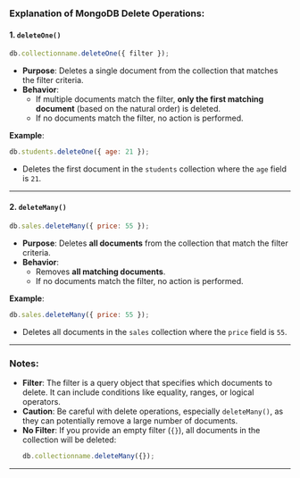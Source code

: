 ### Explanation of MongoDB Delete Operations:

#### 1. **`deleteOne()`**
```javascript
db.collectionname.deleteOne({ filter });
```
- **Purpose**: Deletes a single document from the collection that matches the filter criteria.
- **Behavior**: 
  - If multiple documents match the filter, **only the first matching document** (based on the natural order) is deleted.
  - If no documents match the filter, no action is performed.

**Example**:
```javascript
db.students.deleteOne({ age: 21 });
```
- Deletes the first document in the `students` collection where the `age` field is `21`.

---

#### 2. **`deleteMany()`**
```javascript
db.sales.deleteMany({ price: 55 });
```
- **Purpose**: Deletes **all documents** from the collection that match the filter criteria.
- **Behavior**: 
  - Removes **all matching documents**.
  - If no documents match the filter, no action is performed.

**Example**:
```javascript
db.sales.deleteMany({ price: 55 });
```
- Deletes all documents in the `sales` collection where the `price` field is `55`.

---

### Notes:
- **Filter**: The filter is a query object that specifies which documents to delete. It can include conditions like equality, ranges, or logical operators.
- **Caution**: Be careful with delete operations, especially `deleteMany()`, as they can potentially remove a large number of documents.
- **No Filter**: If you provide an empty filter (`{}`), all documents in the collection will be deleted:
  ```javascript
  db.collectionname.deleteMany({});
  ```

---